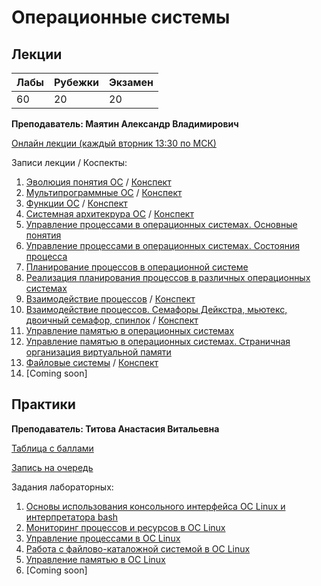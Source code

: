 # Операционные системы

## Лекции

| Лабы | Рубежки | Экзамен |
| :--- | :--- | :--- |
| 60 | 20 | 20 |

**Преподаватель: Маятин Александр Владимирович**

[Онлайн лекции \(каждый вторник 13:30 по МСК\)](https://www.twitch.tv/mayatin)

Записи лекции / Коспекты:

1. [Эволюция понятия ОС](https://youtu.be/Gw-8Yc6ZXPU) / [Конспект](https://drive.google.com/file/d/1Zhmon6j4wnm3st2tmBbnl-B--7dJxZib/view?usp=sharing)
2. [Мультипрограммные ОС](https://youtu.be/F3PX38nF9TI) / [Конспект](https://drive.google.com/file/d/14TP0rBeXjhs_fCC46eP6C9JkccXkVFFN/view?usp=sharing)
3. [Функции ОС](https://youtu.be/HETdXWS4Kho) / [Конспект](https://drive.google.com/file/d/1nJXfkP6IwdMAIOGXMLDo-d4ND-X5n9mt/view?usp=sharing)
4. [Системная архитекрура ОС](https://youtu.be/VDRD5lhV5OQ) / [Конспект](https://drive.google.com/file/d/1PIQgnBZUv5GnwKdedyt5ye5Nfk0NIGYL/view?usp=sharing)
5. [Управление процессами в операционных системах. Основные понятия](https://www.youtube.com/watch?v=uFLMnETwXZw&t=9s)
6. [Управление процессами в операционных системах. Состояния процесса](https://www.youtube.com/watch?v=d61GmuJ_fZ4)
7. [Планирование процессов в операционной системе](https://www.youtube.com/watch?v=YziljB7DJgI)
8. [Реализация планирования процессов в различных операционных системах](https://www.youtube.com/watch?v=6MSSc4bOtFs)
9. [Взаимодействие процессов](https://www.youtube.com/watch?v=YziljB7DJgI) / [Конспект](https://drive.google.com/file/d/1Fy4dSRQVeC0U13bar8fvEeusoicssKU5/view?usp=sharing) 
10. [Взаимодействие процессов. Семафоры Дейкстра, мьютекс, двоичный семафор, спинлок](https://www.youtube.com/watch?v=Pa4DG3hdtuw) / [Конспект](https://drive.google.com/file/d/1qoUggOF24ACvZ2Jxg2_PrYjmS33kgxpi/view?usp=sharing)
11. [Управление памятью в операционных системах](https://www.youtube.com/watch?v=AXjCOyycSP0)
12. [Управление памятью в операционных системах. Страничная организация виртуальной памяти](https://www.youtube.com/watch?v=mZ6IblnKMPQ)
13. [Файловые системы](os.md) / [Конспект](https://drive.google.com/file/d/1wMrgJWJsTLnK5jFx7UzuXRYxCFcLjFwQ/view?usp=sharing)
14. [Coming soon]


## Практики

**Преподаватель: Титова Анастасия Витальевна**

[Таблица с баллами](https://docs.google.com/spreadsheets/d/1ZAmDIsZ1unFyn9O22SpKvosA3jJ-h1Iooiuj5dA8axU/edit#gid=0)

[Запись на очередь](https://docs.google.com/spreadsheets/d/1ZAmDIsZ1unFyn9O22SpKvosA3jJ-h1Iooiuj5dA8axU/edit#gid=1790307243)

Задания лабораторных:

1. [Основы использования консольного интерфейса ОС Linux и интерпретатора bash](https://drive.google.com/file/d/1K0YJEFB8fF0HizpNJFYmSSphKrFwzDvx/view?usp=sharing)
2. [Мониторинг процессов и ресурсов в ОС Linux](https://drive.google.com/file/d/193gWp6TKxkBtYPpJwUiOtW_XPwDAsFNi/view)
3. [Управление процессами в ОС Linux](https://drive.google.com/file/d/11AYFPJw7jV1eapSUKmoT3ELBBWufGQAX/view?usp=sharing)
4. [Работа с файлово-каталожной системой в ОС Linux](https://drive.google.com/file/d/1Z8tm1b9alpPno2bcSpOpRXlLrEUyISwF/view?usp=sharing)
5. [Управление памятью в ОС Linux](https://drive.google.com/file/d/1N9JZKzWwMzpC8QdZ0-mY-ib9qouAy_Ua/view?usp=sharing)
6. [Coming soon]
